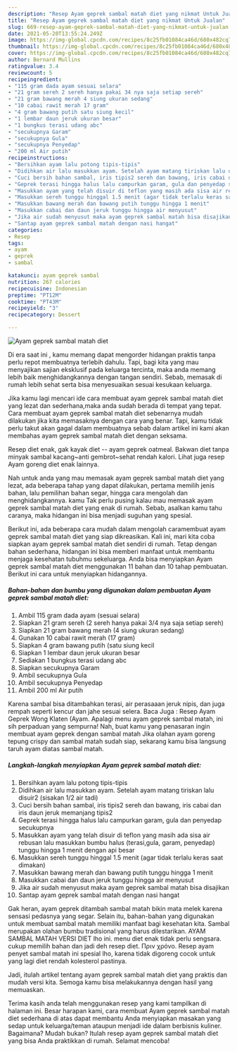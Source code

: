 ```yaml
---
description: "Resep Ayam geprek sambal matah diet yang nikmat Untuk Jualan"
title: "Resep Ayam geprek sambal matah diet yang nikmat Untuk Jualan"
slug: 669-resep-ayam-geprek-sambal-matah-diet-yang-nikmat-untuk-jualan
date: 2021-05-20T13:55:24.249Z
image: https://img-global.cpcdn.com/recipes/8c25fb01084ca46d/680x482cq70/ayam-geprek-sambal-matah-diet-foto-resep-utama.jpg
thumbnail: https://img-global.cpcdn.com/recipes/8c25fb01084ca46d/680x482cq70/ayam-geprek-sambal-matah-diet-foto-resep-utama.jpg
cover: https://img-global.cpcdn.com/recipes/8c25fb01084ca46d/680x482cq70/ayam-geprek-sambal-matah-diet-foto-resep-utama.jpg
author: Bernard Mullins
ratingvalue: 3.4
reviewcount: 5
recipeingredient:
- "115 gram dada ayam sesuai selara"
- "21 gram sereh 2 sereh hanya pakai 34 nya saja setiap sereh"
- "21 gram bawang merah 4 siung ukuran sedang"
- "10 cabai rawit merah 17 gram"
- "4 gram bawang putih satu siung kecil"
- "1 lembar daun jeruk ukuran besar"
- "1 bungkus terasi udang abc"
- "secukupnya Garam"
- "secukupnya Gula"
- "secukupnya Penyedap"
- "200 ml Air putih"
recipeinstructions:
- "Bersihkan ayam lalu potong tipis-tipis"
- "Didihkan air lalu masukkan ayam. Setelah ayam matang tiriskan lalu disuir2 (sisakan 1/2 air tadi)"
- "Cuci bersih bahan sambal, iris tipis2 sereh dan bawang, iris cabai dan iris daun jeruk memanjang tipis2"
- "Geprek terasi hingga halus lalu campurkan garam, gula dan penyedap secukupnya"
- "Masukkan ayam yang telah disuir di teflon yang masih ada sisa air rebusan lalu masukkan bumbu halus (terasi,gula, garam, penyedap) tunggu hingga 1 menit dengan api besar"
- "Masukkan sereh tunggu hinggal 1.5 menit (agar tidak terlalu keras saat dimakan)"
- "Masukkan bawang merah dan bawang putih tunggu hingga 1 menit"
- "Masukkan cabai dan daun jeruk tunggu hingga air menyusut"
- "Jika air sudah menyusut maka ayam geprek sambal matah bisa disajikan"
- "Santap ayam geprek sambal matah dengan nasi hangat"
categories:
- Resep
tags:
- ayam
- geprek
- sambal

katakunci: ayam geprek sambal 
nutrition: 267 calories
recipecuisine: Indonesian
preptime: "PT12M"
cooktime: "PT43M"
recipeyield: "3"
recipecategory: Dessert

---
```



![Ayam geprek sambal matah diet](https://img-global.cpcdn.com/recipes/8c25fb01084ca46d/680x482cq70/ayam-geprek-sambal-matah-diet-foto-resep-utama.jpg)

Di era  saat ini , kamu memang dapat mengorder hidangan praktis tanpa perlu repot membuatnya terlebih dahulu. Tapi, bagi kita yang mau menyajikan sajian eksklusif pada keluarga tercinta, maka anda memang lebih baik menghidangkannya dengan tangan sendiri. Sebab, memasak di rumah lebih sehat serta bisa menyesuaikan sesuai kesukaan keluarga.

Jika kamu lagi mencari ide cara membuat ayam geprek sambal matah diet yang lezat dan sederhana,maka anda sudah berada di tempat yang tepat. Cara membuat ayam geprek sambal matah diet  sebenarnya mudah dilakukan jika kita memasaknya dengan cara yang benar. Tapi, kamu tidak perlu takut akan gagal dalam membuatnya 
sebab dalam artikel ini kami akan membahas ayam geprek sambal matah diet dengan seksama.  

Resep diet enak, gak kayak diet -- ayam geprek oatmeal. Bakwan diet tanpa minyak sambal kacang~anti gembrot~sehat rendah kalori. Lihat juga resep Ayam goreng diet enak lainnya.

Nah untuk anda yang mau memasak ayam geprek sambal matah diet yang lezat, ada beberapa tahap yang dapat dilakukan, pertama memilih jenis bahan, lalu pemilihan bahan segar, hingga cara mengolah dan menghidangkannya. kamu Tak perlu pusing kalau mau memasak ayam geprek sambal matah diet yang enak di rumah. Sebab, asalkan kamu  tahu caranya, maka hidangan ini bisa menjadi suguhan yang spesial.

Berikut ini, ada beberapa cara mudah dalam mengolah caramembuat ayam geprek sambal matah diet yang siap dikreasikan. Kali ini, mari kita coba siapkan ayam geprek sambal matah diet sendiri di rumah. Tetap dengan bahan sederhana, hidangan ini bisa memberi manfaat untuk membantu menjaga kesehatan tubuhmu sekeluarga. Anda bisa menyiapkan Ayam geprek sambal matah diet menggunakan 11 bahan dan 10 tahap pembuatan. Berikut ini cara untuk menyiapkan hidangannya.

<!--inarticleads1-->

##### Bahan-bahan dan bumbu yang digunakan dalam pembuatan Ayam geprek sambal matah diet:

1. Ambil 115 gram dada ayam (sesuai selara)
1. Siapkan 21 gram sereh (2 sereh hanya pakai 3/4 nya saja setiap sereh)
1. Siapkan 21 gram bawang merah (4 siung ukuran sedang)
1. Gunakan 10 cabai rawit merah (17 gram)
1. Siapkan 4 gram bawang putih (satu siung kecil
1. Siapkan 1 lembar daun jeruk ukuran besar
1. Sediakan 1 bungkus terasi udang abc
1. Siapkan secukupnya Garam
1. Ambil secukupnya Gula
1. Ambil secukupnya Penyedap
1. Ambil 200 ml Air putih


Karena sambal bisa ditambahkan terasi, air perasaaan jeruk nipis, dan juga rempah seperti kencur dan jahe sesuai selera. Baca Juga : Resep Ayam Geprek Wong Klaten (Ayam. Apalagi menu ayam geprek sambal matah, ini sih perpaduan yang sempurna! Nah, buat kamu yang penasaran ingin membuat ayam geprek dengan sambal matah Jika olahan ayam goreng tepung crispy dan sambal matah sudah siap, sekarang kamu bisa langsung taruh ayam diatas sambal matah. 

<!--inarticleads2-->

##### Langkah-langkah menyiapkan Ayam geprek sambal matah diet:

1. Bersihkan ayam lalu potong tipis-tipis
1. Didihkan air lalu masukkan ayam. Setelah ayam matang tiriskan lalu disuir2 (sisakan 1/2 air tadi)
1. Cuci bersih bahan sambal, iris tipis2 sereh dan bawang, iris cabai dan iris daun jeruk memanjang tipis2
1. Geprek terasi hingga halus lalu campurkan garam, gula dan penyedap secukupnya
1. Masukkan ayam yang telah disuir di teflon yang masih ada sisa air rebusan lalu masukkan bumbu halus (terasi,gula, garam, penyedap) tunggu hingga 1 menit dengan api besar
1. Masukkan sereh tunggu hinggal 1.5 menit (agar tidak terlalu keras saat dimakan)
1. Masukkan bawang merah dan bawang putih tunggu hingga 1 menit
1. Masukkan cabai dan daun jeruk tunggu hingga air menyusut
1. Jika air sudah menyusut maka ayam geprek sambal matah bisa disajikan
1. Santap ayam geprek sambal matah dengan nasi hangat


Gak heran, ayam geprek ditambah sambal matah bikin mata melek karena sensasi pedasnya yang segar. Selain itu, bahan-bahan yang digunakan untuk membuat sambal matah memiliki manfaat bagi kesehatan kita. Sambal merupakan olahan bumbu tradisional yang harus dilestarikan. AYAM SAMBAL MATAH VERSI DIET lho ini. menu diet enak tidak perlu sengsara. cukup memilih bahan dan jadi deh resep diet. Πριν χρόνο. Resep ayam penyet sambal matah ini spesial lho, karena tidak digoreng cocok untuk yang lagi diet rendah kolesterol pastinya. 

Jadi, itulah artikel tentang  ayam geprek sambal matah diet  yang praktis dan mudah versi kita. Semoga kamu bisa melakukannya dengan hasil yang memuaskan. 

Terima kasih anda telah menggunakan resep yang kami tampilkan di halaman ini. Besar harapan kami, cara membuat  Ayam geprek sambal matah diet sederhana di atas dapat membantu Anda menyiapkan masakan yang sedap untuk keluarga/teman ataupun menjadi ide dalam berbisnis kuliner. Bagaimana? Mudah bukan? Itulah resep ayam geprek sambal matah diet yang bisa Anda praktikkan di rumah. Selamat mencoba!

